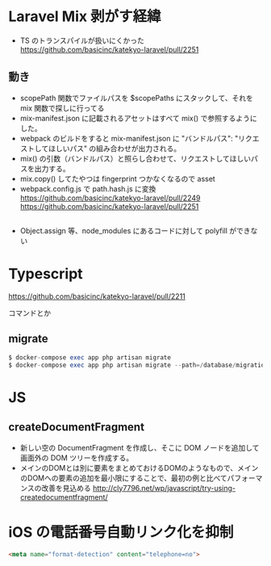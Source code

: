 # Laravel Mix 剥がす経緯
- TS のトランスパイルが扱いにくかった
https://github.com/basicinc/katekyo-laravel/pull/2251

## 動き
- scopePath 関数でファイルパスを $scopePaths にスタックして、それを mix 関数で探しに行ってる
- mix-manifest.json に記載されるアセットはすべて mix() で参照するようにした。
- webpack のビルドをすると mix-manifest.json に "バンドルパス": "リクエストしてほしいパス" の組み合わせが出力される。
- mix() の引数（バンドルパス）と照らし合わせて、リクエストしてほしいパスを出力する。
-  mix.copy() してたやつは fingerprint つかなくなるので asset
- webpack.config.js で path.hash.js に変換
https://github.com/basicinc/katekyo-laravel/pull/2249
https://github.com/basicinc/katekyo-laravel/pull/2251

##
- Object.assign 等、node_modules にあるコードに対して polyfill ができない

# Typescript
https://github.com/basicinc/katekyo-laravel/pull/2211

コマンドとか
## migrate
```php
$ docker-compose exec app php artisan migrate
$ docker-compose exec app php artisan migrate --path=/database/migrations/...
```

# JS
## createDocumentFragment
- 新しい空の DocumentFragment を作成し、そこに DOM ノードを追加して画面外の DOM ツリーを作成する。
- メインのDOMとは別に要素をまとめておけるDOMのようなもので、メインのDOMへの要素の追加を最小限にすることで、最初の例と比べてパフォーマンスの改善を見込める
http://cly7796.net/wp/javascript/try-using-createdocumentfragment/


# iOS の電話番号自動リンク化を抑制
```html
<meta name="format-detection" content="telephone=no">
```
